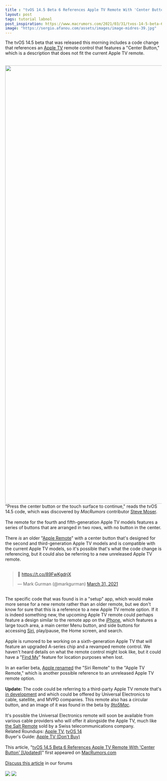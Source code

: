 ```yaml
---
title : "tvOS 14.5 Beta 6 References Apple TV Remote With 'Center Button' [Updated]"
layout: post
tags: tutorial labnol
post_inspiration: https://www.macrumors.com/2021/03/31/tvos-14-5-beta-6-tv-remote-center-button/
image: "https://sergio.afanou.com/assets/images/image-midres-39.jpg"
---
```


The tvOS 14.5 beta that was released this morning includes a code change that references an <a href="https://www.macrumors.com/roundup/apple-tv/">Apple TV</a> remote control that features a "Center Button," which is a description that does not fit the current &zwnj;Apple TV&zwnj; remote.
<br/>

<br/>
<img src="https://images.macrumors.com/article-new/2021/03/mystery-remote-feature-2.jpg" alt="" width="2500" height="1406" class="alignnone size-full wp-image-791942" />
<br/>
"Press the center button or the touch surface to continue," reads the tvOS 14.5 code, which was discovered by <em>MacRumors</em> contributor <a href="https://twitter.com/SteveMoser">Steve Moser</a>.
<br/>

<br/>
The remote for the fourth and fifth-generation &zwnj;Apple TV&zwnj; models features a series of buttons that are arranged in two rows, with no button in the center.
<br/>

<br/>
There <em>is</em> an older "<a href="https://www.apple.com/shop/product/MM4T2AM/A/apple-remote">Apple Remote</a>" with a center button that's designed for the second and third-generation &zwnj;Apple TV&zwnj; models and is compatible with the current &zwnj;Apple TV&zwnj; models, so it's possible that's what the code change is referencing, but it could also be referring to a new unreleased &zwnj;Apple TV&zwnj; remote.
<br/>

<br/>
<div class="center-wrap"><blockquote class="twitter-tweet"><p lang="und" dir="ltr">&#x1f440; <a href="https://t.co/89FwKgdrjX">https://t.co/89FwKgdrjX</a></p>&mdash; Mark Gurman (@markgurman) <a href="https://twitter.com/markgurman/status/1377359498549948416?ref_src=twsrc%5Etfw">March 31, 2021</a></blockquote> <script async src="https://platform.twitter.com/widgets.js" charset="utf-8"></script></div>
<br/>
The specific code that was found is in a "setup" app, which would make more sense for a new remote rather than an older remote, but we don't know for sure that this is a reference to a new &zwnj;Apple TV&zwnj; remote option. If it is indeed something new, the upcoming &zwnj;Apple TV&zwnj; remote could perhaps feature a design similar to the remote app on the <a href="https://www.macrumors.com/guide/iphone/">iPhone</a>, which features a large touch area, a main center Menu button, and side buttons for accessing <a href="https://www.macrumors.com/guide/siri/">Siri</a>, play/pause, the Home screen, and search.
<br/>

<br/>
Apple is rumored to be working on a sixth-generation &zwnj;Apple TV&zwnj; that will feature an upgraded A-series chip and a revamped remote control. We haven't heard details on what the remote control might look like, but it could have a "<a href="https://www.macrumors.com/guide/find-my/">Find My</a>" feature for location purposes when lost.
<br/>

<br/>
In an earlier beta, <a href="https://www.macrumors.com/2021/03/23/apple-siri-remote-tvos-14-5-beta/">Apple renamed</a> the "&zwnj;Siri&zwnj; Remote" to the "&zwnj;Apple TV&zwnj; Remote," which is another possible reference to an unreleased &zwnj;Apple TV&zwnj; remote option.
<br/>

<br/>
<b>Update:</b> The code could be referring to a third-party &zwnj;Apple TV&zwnj; remote that's <a href="https://www.macrumors.com/2020/11/22/uei-alternative-apple-tv-4k-remote/">in development</a> and which could be offered by Universal Electronics to cable, satellite, and MVPD companies. This remote also has a circular button, and an image of it was found in the beta by <em><a href="https://9to5mac.com/2021/03/31/exclusive-heres-our-first-look-at-the-all-new-apple-tv-remote/">9to5Mac</a></em>.
<br/>

<br/>
It's possible the Universal Electronics remote will soon be available from various cable providers who will offer it alongside the &zwnj;Apple TV&zwnj;, much like <a href="https://www.macrumors.com/2019/12/30/salt-remote-apple-tv/">the Salt Remote</a> sold by a Swiss telecommunications company.<div class="linkback">Related Roundups: <a href="https://www.macrumors.com/roundup/apple-tv/">Apple TV</a>, <a href="https://www.macrumors.com/roundup/tvos-14/">tvOS 14</a></div><div class="linkback">Buyer's Guide: <a href="https://buyersguide.macrumors.com/#Apple_TV">Apple TV (Don't Buy)</a></div><br/>This article, &quot;<a href="https://www.macrumors.com/2021/03/31/tvos-14-5-beta-6-tv-remote-center-button/">tvOS 14.5 Beta 6 References Apple TV Remote With &#039;Center Button&#039; [Updated]</a>&quot; first appeared on <a href="https://www.macrumors.com">MacRumors.com</a><br/><br/><a href="https://forums.macrumors.com/threads/tvos-14-5-beta-6-references-apple-tv-remote-with-center-button-updated.2290242/">Discuss this article</a> in our forums<br/><br/><div class="feedflare">
<a href="http://feeds.macrumors.com/~ff/MacRumors-All?a=RznJCWw0hts:tDB0r8SMCT4:6W8y8wAjSf4"><img src="http://feeds.feedburner.com/~ff/MacRumors-All?d=6W8y8wAjSf4" border="0"></img></a> <a href="http://feeds.macrumors.com/~ff/MacRumors-All?a=RznJCWw0hts:tDB0r8SMCT4:qj6IDK7rITs"><img src="http://feeds.feedburner.com/~ff/MacRumors-All?d=qj6IDK7rITs" border="0"></img></a>
</div><img src="http://feeds.feedburner.com/~r/MacRumors-All/~4/RznJCWw0hts" height="1" width="1" alt=""/>